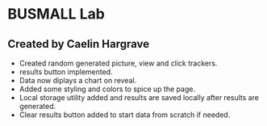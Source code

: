 # BUSMALL Lab

## Created by Caelin Hargrave

- Created random generated picture, view and click trackers.
- results button implemented.
- Data now diplays a chart on reveal.
- Added some styling and colors to spice up the page.
- Local storage utility added and results are saved locally after results are generated.
- Clear results button added to start data from scratch if needed.
